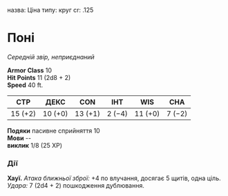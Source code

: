 назва: Ціна типу: круг cr: .125

# Поні
_Середній звір, неприєднаний_

**Armor Class** 10    
**Hit Points** 11 (2d8 + 2)    
**Speed** 40 ft.

| СТР     | ДЕКС    | CON     | ІНТ    | WIS     | CHA    |
| ------- | ------- | ------- | ------ | ------- | ------ |
| 15 (+2) | 10 (+0) | 13 (+1) | 2 (−4) | 11 (+0) | 7 (−2) |

**Подяки** пасивне сприйняття 10    
**Мови** --    
**виклик** 1/8 (25 XP)

### Дії
**Хауї.** _Атака ближньої зброї:_ +4 по влучання, досягає 5 щитів, одна ціль. _Удара:_ 7 (2d4 + 2) пошкодження дублювання.